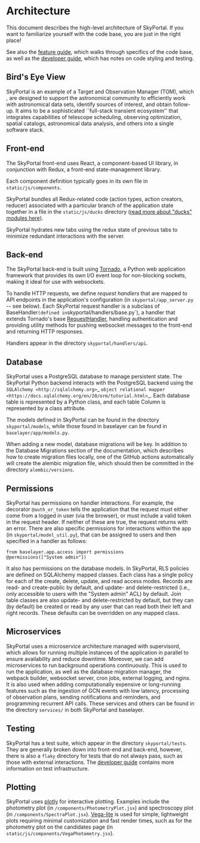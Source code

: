 # Architecture

This document describes the high-level architecture of SkyPortal.
If you want to familiarize yourself with the code base, you are just in the right place!

See also the [feature guide](./doc/adding_features.md), which walks through specifics of the code base, as well as the [developer guide](./doc/dev.md), which has notes on code styling and testing.

## Bird's Eye View

SkyPortal is an example of a Target and Observation Manager (TOM), which , are designed to support the astronomical community to efficiently work with astronomical data sets, identify sources of interest, and obtain follow-up. It aims to be a sophisticated ``full-stack transient ecosystem'' that integrates capabilities of telescope scheduling, observing optimization, spatial catalogs, astronomical data analysis, and others into a single software stack.

## Front-end

The SkyPortal front-end uses React, a component-based UI library, in conjunction with Redux, a front-end state-management library.

Each component definition typically goes in its own file in `static/js/components`.

SkyPortal bundles all Redux-related code (action types, action creators, reducer) associated with a particular branch of the application state together in a file in the `static/js/ducks` directory ([read more about "ducks" modules here](https://github.com/erikras/ducks-modular-redux)).

SkyPortal hydrates new tabs using the redux state of previous tabs to minimize redundant interactions with the server.

## Back-end

The SkyPortal back-end is built using [Tornado](https://www.tornadoweb.org/en/stable/), a Python web application framework that provides its own I/O event loop for non-blocking sockets, making it ideal for use with websockets.

To handle HTTP requests, we define _request handlers_ that are mapped to API endpoints in the application's configuration (in `skyportal/app_server.py` -- see below). Each SkyPortal request handler is a subclass of
BaseHandler`(defined in`skyportal/handlers/base.py`), a handler that extends Tornado's base [RequestHandler](https://www.tornadoweb.org/en/stable/web.html#tornado.web.RequestHandler), handling authentication and providing utility methods for pushing websocket messages to the front-end and returning HTTP responses.

Handlers appear in the directory `skyportal/handlers/api`.

## Database

SkyPortal uses a PostgreSQL database to manage persistent state. The SkyPortal Python backend interacts with the PostgreSQL backend using the
`SQLAlchemy <http://sqlalchemy.org>`_
`object relational mapper <https://docs.sqlalchemy.org/en/20/orm/tutorial.html>`_.
Each database table is represented by a Python class, and each table Column
is represented by a class attribute.

The models defined in SkyPortal can be found in the directory `skyportal/models`, while those found in baselayer can be found in `baselayer/app/models.py`.

When adding a new model, database migrations will be key. In addition to the Database Migrations section of the documentation, which describes how to create migration files locally, one of the GitHub actions automatically will create the alembic migration file, which should then be committed in the directory `alembic/versions`.

## Permissions

SkyPortal has permissions on handler interactions. For example, the decorator `@auth_or_token` tells the application that the request must either come from a logged in user (via the browser), or must include a valid token in the request header. If neither of these are true, the request returns with an error. There are also specific permissions for interactions within the app (in `skyportal/model_util.py`), that can be assigned to users and then specified in a handler as follows:

```
from baselayer.app.access import permissions
@permissions(["System admin"])
```

It also has permissions on the database models. In SkyPortal, RLS policies are defined on SQLAlchemy mapped classes. Each class has a single policy for each of the create, delete, update, and read access modes. Records are read- and create-public by default, and update- and delete-restricted (i.e., only accessible to users with the "System admin" ACL) by default. Join table classes are also update- and delete-restricted by default, but they can (by default) be created or read by any user that can read both their left and right records. These defaults can be overridden on any mapped class.

## Microservices

SkyPortal uses a microservice architecture managed with supervisord, which allows for running multiple instances of the application in parallel to ensure availability and reduce downtime. Moreover, we can add microservices to run background operations continuously. This is used to run the application, as well as the database migration manager, the webpack builder, websocket server, cron jobs, external logging, and nginx. It is also used when adding computationally expensive or long-running features such as the ingestion of GCN events with low latency, processing of observation plans, sending notifications and reminders, and programming recurrent API calls. These services and others can be found in the directory `services/` in both SkyPortal and baselayer.

## Testing

SkyPortal has a test suite, which appear in the directory `skyportal/tests`. They are generally broken down into front-end and back-end, however, there is also a `flaky` directory for tests that do not always pass, such as those with external interactions. The [developer guide](./doc/dev.md) contains more information on test infrastructure.

## Plotting

SkyPortal uses [plotly](https://github.com/plotly/plotly.py) for interactive plotting. Examples include the photometry plot (in `/components/PhotometryPlot.jsx`) and spectroscopy plot (in `/components/SpectraPlot.jsx`). [Vega-lite](https://vega.github.io/) is used for simple, lightweight plots requiring minimal customization and fast render times, such as for the photometry plot on the candidates page (in `static/js/components/VegaPhotometry.jsx`).

